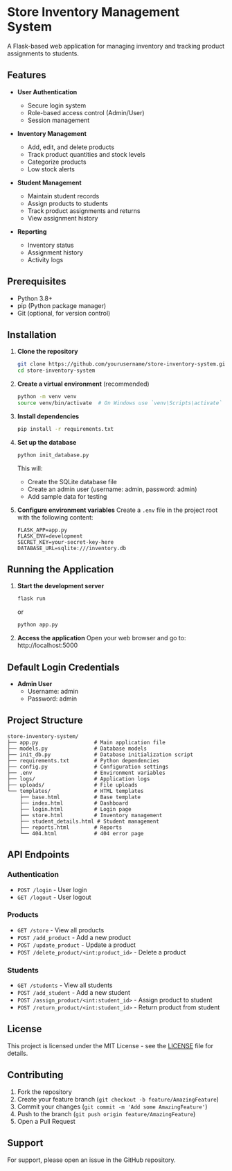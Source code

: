 # Store Inventory Management System

A Flask-based web application for managing inventory and tracking product assignments to students.

## Features

- **User Authentication**
  - Secure login system
  - Role-based access control (Admin/User)
  - Session management

- **Inventory Management**
  - Add, edit, and delete products
  - Track product quantities and stock levels
  - Categorize products
  - Low stock alerts

- **Student Management**
  - Maintain student records
  - Assign products to students
  - Track product assignments and returns
  - View assignment history

- **Reporting**
  - Inventory status
  - Assignment history
  - Activity logs

## Prerequisites

- Python 3.8+
- pip (Python package manager)
- Git (optional, for version control)

## Installation

1. **Clone the repository**
   ```bash
   git clone https://github.com/yourusername/store-inventory-system.git
   cd store-inventory-system
   ```

2. **Create a virtual environment** (recommended)
   ```bash
   python -m venv venv
   source venv/bin/activate  # On Windows use `venv\Scripts\activate`
   ```

3. **Install dependencies**
   ```bash
   pip install -r requirements.txt
   ```

4. **Set up the database**
   ```bash
   python init_database.py
   ```
   This will:
   - Create the SQLite database file
   - Create an admin user (username: admin, password: admin)
   - Add sample data for testing

5. **Configure environment variables**
   Create a `.env` file in the project root with the following content:
   ```
   FLASK_APP=app.py
   FLASK_ENV=development
   SECRET_KEY=your-secret-key-here
   DATABASE_URL=sqlite:///inventory.db
   ```

## Running the Application

1. **Start the development server**
   ```bash
   flask run
   ```
   or
   ```bash
   python app.py
   ```

2. **Access the application**
   Open your web browser and go to: http://localhost:5000

## Default Login Credentials

- **Admin User**
  - Username: admin
  - Password: admin

## Project Structure

```
store-inventory-system/
├── app.py                  # Main application file
├── models.py               # Database models
├── init_db.py              # Database initialization script
├── requirements.txt        # Python dependencies
├── config.py               # Configuration settings
├── .env                    # Environment variables
├── logs/                   # Application logs
├── uploads/                # File uploads
└── templates/              # HTML templates
    ├── base.html           # Base template
    ├── index.html          # Dashboard
    ├── login.html          # Login page
    ├── store.html          # Inventory management
    ├── student_details.html # Student management
    ├── reports.html        # Reports
    └── 404.html            # 404 error page
```

## API Endpoints

### Authentication
- `POST /login` - User login
- `GET /logout` - User logout

### Products
- `GET /store` - View all products
- `POST /add_product` - Add a new product
- `POST /update_product` - Update a product
- `POST /delete_product/<int:product_id>` - Delete a product

### Students
- `GET /students` - View all students
- `POST /add_student` - Add a new student
- `POST /assign_product/<int:student_id>` - Assign product to student
- `POST /return_product/<int:student_id>` - Return product from student

## License

This project is licensed under the MIT License - see the [LICENSE](LICENSE) file for details.

## Contributing

1. Fork the repository
2. Create your feature branch (`git checkout -b feature/AmazingFeature`)
3. Commit your changes (`git commit -m 'Add some AmazingFeature'`)
4. Push to the branch (`git push origin feature/AmazingFeature`)
5. Open a Pull Request

## Support

For support, please open an issue in the GitHub repository.
